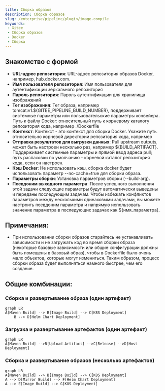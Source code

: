 ```yaml
---
title: Сборка образов
description: Сборка образов
slug: /enterprise/pipeline/plugin/image-compile
keywords:
 - Gitee
 - Сборка образов
 - Docker
 - Сборка
---
```


## Знакомство с формой

- **URL-адрес репозитория**: URL-адрес репозитория образов Docker, например, hub.docker.com.
- **Имя пользователя репозитория**: Имя пользователя для аутентификации зеркального репозитория
- **Пароль репозитория**: Пароль аутентификации для хранилища изображений
- **Тег изображения**: Тег образа, например tomcat:v1.${GITEE_PIPELINE_BUILD_NUMBER}, поддерживает системные параметры или пользовательские параметры конвейера.
Путь к файлу Docker: относительный путь к корневому каталогу репозитория кода, например ./Dockerfile
- **Контекст**: Контекст - это контекст для сборки Docker. Укажите путь относительно корневой директории репозитория кода, например
- **Отправка результатов для выгрузки данных**: Pull upstream outputs, может быть настроен несколько раз, например ${BUILD_ARTIFACT}. Поддерживает системные параметры и прямой ввод адреса pull; путь распаковки по умолчанию - корневой каталог репозитория кода, если он настроен.
- **Кэш Docker**: Не использовать кэш, сборка docker будет использовать параметр --no-cache=true для сборки образа.
- **Параметры сборки**: Установка параметров сборки (--build-arg).
- **Псевдоним выходного параметра**: После успешного выполнения этой задачи следующие параметры будут автоматически выведены и переданы последующим задачам. Чтобы избежать конфликтов параметров между несколькими одинаковыми задачами, вы можете настроить псевдоним параметра и напрямую использовать значение параметра в последующих задачах как ${имя_параметра}.

## Примечания:

- При использовании сборки образов старайтесь не устанавливать зависимости и не загружать код во время сборки образа (некоторые базовые зависимости или общие конфигурации должны быть помещены в базовый образ), чтобы в Dockerfile было очень мало объектов, которые могут измениться. Таким образом, процесс сборки образа будет выполняться намного быстрее, чем его создание.

## Общие комбинации:

### Сборка и развертывание образа (один артефакт)

```mermaid
graph LR
A[Maven Build] --> B[Image Build] --> C[K8S Deployment]
    B --> D[Helm Chart Deployment]
```

### Загрузка и развертывание артефактов (один артефакт)

```mermaid
graph LR
A[Maven Build] -->B[Upload Artifact] -->C[Release] -->D[Host Deployment]
```

### Сборка и развертывание образов (несколько артефактов)

```mermaid
graph LR
A[Maven Build] --> B[Image Build] --> C[K8S Deployment]
A --> D[Mirror Build] --> F[Helm Chart Deployment]
A --> E[Image Build] --> G[K8S Deployment]
```
  